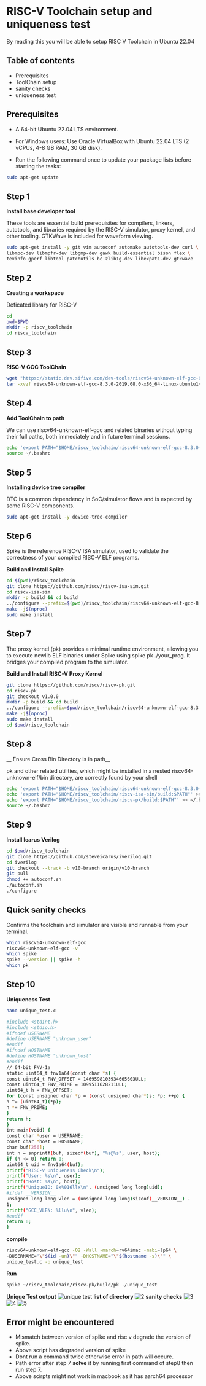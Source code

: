 
# RISC-V Toolchain setup and uniqueness test

By reading this you will be able to setup RISC V Toolchain in Ubuntu 22.04

## Table of contents

 - Prerequisites
 - ToolChain setup 
 - sanity checks
 - uniqueness test

## Prerequisites
 - A 64-bit Ubuntu 22.04     LTS environment.

 - For Windows users: Use Oracle VirtualBox with Ubuntu 22.04 LTS (2 vCPUs, 4-8 GB RAM, 30 GB disk).

 - Run the following command once to update your package lists before starting the tasks:
 ```bash
sudo apt-get update
```
## Step 1
__Install base developer tool__

These tools are essential build prerequisites for compilers, linkers, autotools, and libraries required by the RISC-V simulator, proxy kernel, and other tooling. GTKWave is included for waveform viewing.

```bash
sudo apt-get install -y git vim autoconf automake autotools-dev curl \
libmpc-dev libmpfr-dev libgmp-dev gawk build-essential bison flex \
texinfo gperf libtool patchutils bc zlib1g-dev libexpat1-dev gtkwave
```
## Step 2
__Creating a workspace__

Deficated library for RISC-V
```bash
cd
pwd=$PWD
mkdir -p riscv_toolchain
cd riscv_toolchain
```
## Step 3
__RISC-V GCC ToolChain__
```bash
wget "https://static.dev.sifive.com/dev-tools/riscv64-unknown-elf-gcc-8.3.0-2019.08.0-x86_64-linux-ubuntu14.tar.gz"
tar -xvzf riscv64-unknown-elf-gcc-8.3.0-2019.08.0-x86_64-linux-ubuntu14.tar.gz
```
## Step 4
__Add ToolChain to path__

We can use riscv64-unknown-elf-gcc and related binaries without typing their full paths, both immediately and in future terminal sessions.

```bash
echo 'export PATH="$HOME/riscv_toolchain/riscv64-unknown-elf-gcc-8.3.0-2019.08.0-x86_64-linux-ubuntu14/bin:$PATH"' >> ~/.bashrc
source ~/.bashrc
```
## Step 5
__Installing device tree compiler__

DTC is a common dependency in SoC/simulator flows and is expected by some RISC-V components.

```bash
sudo apt-get install -y device-tree-compiler
```
## Step 6

Spike is the reference RISC-V ISA simulator, used to validate the correctness of your compiled RISC-V ELF programs.

__Build and Install Spike__
```bash
cd $(pwd)/riscv_toolchain
git clone https://github.com/riscv/riscv-isa-sim.git
cd riscv-isa-sim
mkdir -p build && cd build
../configure --prefix=$(pwd)/riscv_toolchain/riscv64-unknown-elf-gcc-8.3.0-2019.08.0-x86_64-linux-ubuntu14
make -j$(nproc)
sudo make install
```
## Step 7

The proxy kernel (pk) provides a minimal runtime environment, allowing you to execute newlib ELF binaries under Spike using spike pk ./your_prog. It bridges your compiled program to the simulator.

__Build and Install RISC-V Proxy Kernel__
```bash
git clone https://github.com/riscv/riscv-pk.git
cd riscv-pk
git checkout v1.0.0 
mkdir -p build && cd build
../configure --prefix=$pwd/riscv_toolchain/riscv64-unknown-elf-gcc-8.3.0-2019.08.0-x86_64-linux-ubuntu14 --host=riscv64-unknown-elf
make -j$(nproc)
sudo make install
cd $pwd/riscv_toolchain
```
## Step 8
__ Ensure Cross Bin Directory is in path__

pk and other related utilities, which might be installed in a nested riscv64-unknown-elf/bin directory, are correctly found by your shell

```bash
echo 'export PATH="$HOME/riscv_toolchain/riscv64-unknown-elf-gcc-8.3.0-2019.08.0-x86_64-linux-ubuntu14/bin:$PATH"' >> ~/.bashrc
echo 'export PATH="$HOME/riscv_toolchain/riscv-isa-sim/build:$PATH"' >> ~/.bashrc
echo 'export PATH="$HOME/riscv_toolchain/riscv-pk/build:$PATH"' >> ~/.bashrc
source ~/.bashrc
```
## Step 9
__Install Icarus Verilog__
```bash
cd $pwd/riscv_toolchain
git clone https://github.com/steveicarus/iverilog.git
cd iverilog
git checkout --track -b v10-branch origin/v10-branch
git pull
chmod +x autoconf.sh
./autoconf.sh
./configure
```
## Quick sanity checks
Confirms the toolchain and simulator are visible and runnable from your terminal.
```bash
which riscv64-unknown-elf-gcc
riscv64-unknown-elf-gcc -v
which spike
spike --version || spike -h
which pk
```
## Step 10
__Uniqueness Test__
```bash
nano unique_test.c

#include <stdint.h>
#include <stdio.h>
#ifndef USERNAME
#define USERNAME "unknown_user"
#endif
#ifndef HOSTNAME
#define HOSTNAME "unknown_host"
#endif
// 64-bit FNV-1a
static uint64_t fnv1a64(const char *s) {
const uint64_t FNV_OFFSET = 1469598103934665603ULL;
const uint64_t FNV_PRIME = 1099511628211ULL;
uint64_t h = FNV_OFFSET;
for (const unsigned char *p = (const unsigned char*)s; *p; ++p) {
h ^= (uint64_t)(*p);
h *= FNV_PRIME;
}
return h;
}
int main(void) {
const char *user = USERNAME;
const char *host = HOSTNAME;
char buf[256];
int n = snprintf(buf, sizeof(buf), "%s@%s", user, host);
if (n <= 0) return 1;
uint64_t uid = fnv1a64(buf);
printf("RISC-V Uniqueness Check\n");
printf("User: %s\n", user);
printf("Host: %s\n", host);
printf("UniqueID: 0x%016llx\n", (unsigned long long)uid);
#ifdef __VERSION__
unsigned long long vlen = (unsigned long long)sizeof(__VERSION__) -
1;
printf("GCC_VLEN: %llu\n", vlen);
#endif
return 0;
}
```
__compile__
```bash
riscv64-unknown-elf-gcc -O2 -Wall -march=rv64imac -mabi=lp64 \
-DUSERNAME="\"$(id -un)\"" -DHOSTNAME="\"$(hostname -s)\"" \
unique_test.c -o unique_test
```
__Run__
```bash
spike ~/riscv_toolchain/riscv-pk/build/pk ./unique_test
```
__Unique Test output__
![unique test](unique_test_output.jpg)
__list of directory__
![2](list_of_files_in_toolchain.jpg)
__sanity checks__
![3](sanity_checks.jpg)
![4](verify_gcc_installation.jpg)
![5](verify_pk_and_spike.jpg)

## Error might be encountered 
 - Mismatch between version of spike and risc v degrade the version of spike.
 - Above script has degraded version of spike
 - Dont run a command twice otherwise error in path will occure.
 - Path error after step 7 __solve__ it by running first command of step8 then run step 7.
 - Above scirpts might not work in macbook as it has aarch64 processor


